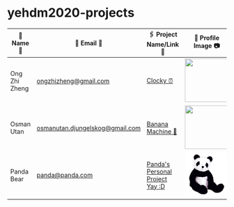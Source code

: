 # yehdm2020-projects
| 👧 Name 👦 | 📧 Email 📨 |🖇 Project Name/Link 🔗 | 📸 Profile Image 📷 |
|-------------|--------------|------------------------|----------------------|
| Ong Zhi Zheng | ongzhizheng@gmail.com | [Clocky ⏰](https://github.com/Fogeinator/clocky) | <img src="images/zhizheng.png" width="100px" height="100px" /> |
| Osman Utan | osmanutan.djungelskog@gmail.com | [Banana Machine 🍌](https://i.kym-cdn.com/photos/images/newsfeed/001/867/654/334.jpg) | <img src="images/djungelskog.jpg" width="100px" height="100px" /> |
| Panda Bear | panda@panda.com | [Panda's Personal Project Yay :D](https://drive.google.com/drive/folders/1jLf1vMlpgZ9Ey1rcSKKUQcfr9pnw7YQh?usp=sharing) | <img src="images/panda.jpg" width="100px" height="100px" /> |
